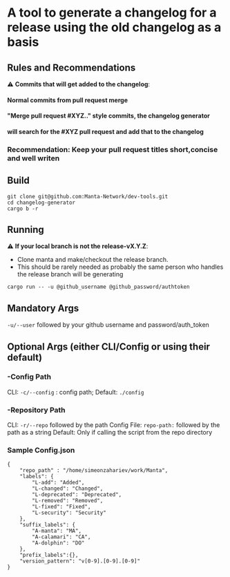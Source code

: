 # A tool to generate a changelog for a release using the old changelog as a basis

## Rules and Recommendations 
:warning: **Commits that will get added to the changelog**:
#### Normal commits from pull request merge
#### "Merge pull request #XYZ.." style commits, the changelog generator
#### will search for the #XYZ pull request and add that to the changelog

### Recommendation: Keep your pull request titles short,concise and well writen

## Build
```shell
git clone git@github.com:Manta-Network/dev-tools.git
cd changelog-generator
cargo b -r
```

## Running
:warning: **If your local branch is not the release-vX.Y.Z**:
 - Clone manta and make/checkout the release branch.
 - This should be rarely needed as probably the same person who handles the release branch will be generating
```shell
cargo run -- -u @github_username @github_password/authtoken
```

## Mandatory Args
``` -u/--user ``` followed by your github username and password/auth_token

## Optional Args (either CLI/Config or using their default)

### -Config Path
CLI:
``` -c/--config ``` : config path;
Default: 
```./config```
### -Repository Path
CLI:
``` -r/--repo ``` followed by the path
Config File:
```repo-path:``` followed by the path as a string
Default:
  Only if calling the script from the repo directory


### Sample Config.json
```
{
    "repo_path" : "/home/simeonzahariev/work/Manta",
    "labels": {
        "L-add": "Added",
        "L-changed": "Changed",
        "L-deprecated": "Deprecated",
        "L-removed": "Removed",
        "L-fixed": "Fixed",
        "L-security": "Security"
    },
    "suffix_labels": {
        "A-manta": "MA",
        "A-calamari": "CA",
        "A-dolphin": "DO"
    },
    "prefix_labels":{},
    "version_pattern": "v[0-9].[0-9].[0-9]"
}
```
